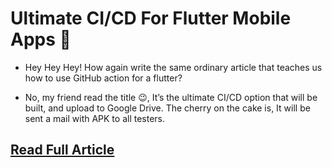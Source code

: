 # Ultimate CI/CD For Flutter Mobile Apps 🚀

- Hey Hey Hey! How again write the same ordinary article that teaches us how to use GitHub action for a flutter?

- No, my friend read the title 😉, It’s the ultimate CI/CD option that will be built, and upload to Google Drive. The cherry on the cake is, It will be sent a mail with APK to all testers.

## [Read Full Article](https://medium.com/@kunjkanani27/3415c337435f)
